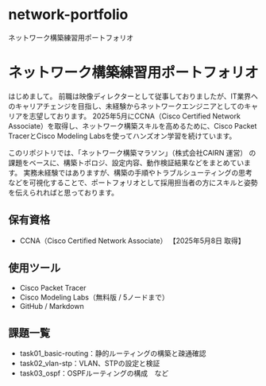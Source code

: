 # network-portfolio
ネットワーク構築練習用ポートフォリオ
# ネットワーク構築練習用ポートフォリオ

はじめまして。 前職は映像ディレクターとして従事しておりましたが、IT業界へのキャリアチェンジを目指し、未経験からネットワークエンジニアとしてのキャリアを志望しております。 
2025年5月にCCNA（Cisco Certified Network Associate）を取得し、ネットワーク構築スキルを高めるために、Cisco Packet TracerとCisco Modeling Labsを使ってハンズオン学習を続けています。 

このリポジトリでは、「ネットワーク構築マラソン」（株式会社CAIRN 運営） の課題をベースに、構築トポロジ、設定内容、動作検証結果などをまとめています。
実務未経験ではありますが、構築の手順やトラブルシューティングの思考などを可視化することで、ポートフォリオとして採用担当者の方にスキルと姿勢を伝えられればと思っております。

## 保有資格
- CCNA（Cisco Certified Network Associate） 【2025年5月8日 取得】

## 使用ツール
- Cisco Packet Tracer
- Cisco Modeling Labs（無料版 / 5ノードまで）
- GitHub / Markdown

## 課題一覧
- task01_basic-routing：静的ルーティングの構築と疎通確認
- task02_vlan-stp：VLAN、STPの設定と検証
- task03_ospf：OSPFルーティングの構成　など
